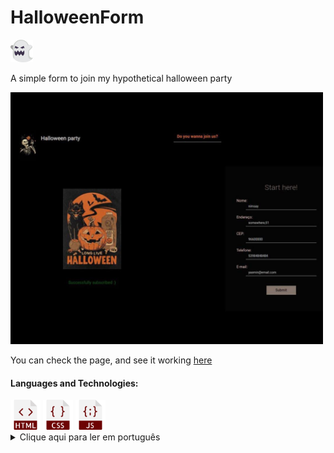   <h1>HalloweenForm</h1>  <img src="ghost (4).png" width="36"/>
  <p>A simple form to join my hypothetical halloween party</p>

  <img src="HalloweenForm.jpeg" width="500"/>
  
  <p>You can check the page, and see it working <a href="https://yasminconstantino.github.io/HalloweenForm/">here</a></p>

  <h4> Languages and Technologies:</h4>
  <div>
    <img src="html (1).png" width="48"/>
    <img src="css (1).png" width="48"/>
    <img src="javascript.png" width="48"/>
  </div>

<section>
        <details>
            <summary>Clique aqui para ler em português</summary>
            <p>Este é um formulário simples para se cadastrar na minha festa de Halloween ficticia.</p>
            <p>Você pode acessar a página e ver ela funcionando <a href="https://yasminconstantino.github.io/HalloweenForm/">aqui</a></p>
            <h4>Linguagens e tecnologias utilizadas:</h4>
            <div>
                <img src="html (1).png" width="38"/>
                <img src="css (1).png" width="38"/>
                <img src="javascript.png" width="38"/>
            </div>
        </details>
    </section>
